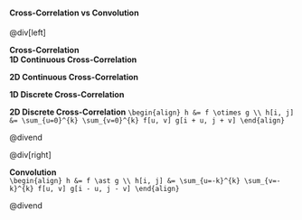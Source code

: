 #### Cross-Correlation vs Convolution

@div[left]

__Cross-Correlation__<br>
__1D Continuous Cross-Correlation__

__2D Continuous Cross-Correlation__

__1D Discrete Cross-Correlation__

__2D Discrete Cross-Correlation__
`\begin{align} h &= f \otimes g \\ h[i, j] &= \sum_{u=0}^{k} \sum_{v=0}^{k} f[u, v] g[i + u, j + v] \end{align}`

@divend

@div[right]

__Convolution__<br>
`\begin{align} h &= f \ast g \\ h[i, j] &= \sum_{u=-k}^{k} \sum_{v=-k}^{k} f[u, v] g[i - u, j - v] \end{align}`

@divend